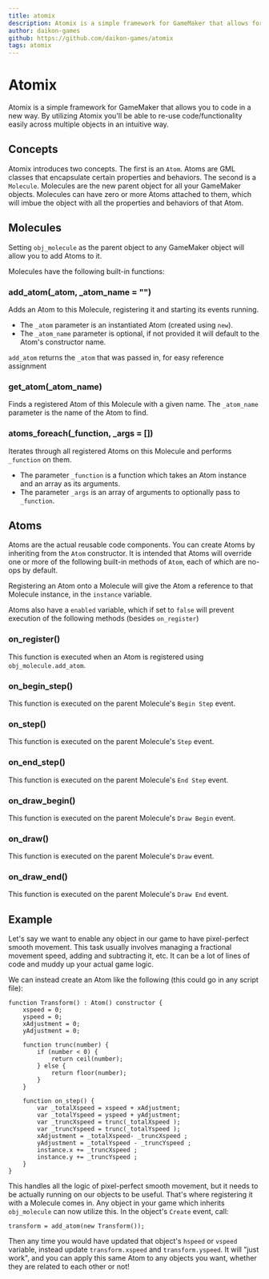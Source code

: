 ```yaml
---
title: atomix
description: Atomix is a simple framework for GameMaker that allows for code re-use via composition
author: daikon-games
github: https://github.com/daikon-games/atomix
tags: atomix
---
```

# Atomix
Atomix is a simple framework for GameMaker that allows you to code in a new way. By utilizing Atomix you'll be able to re-use code/functionality easily across multiple objects in an intuitive way.

## Concepts
Atomix introduces two concepts. The first is an `Atom`. Atoms are GML classes that encapsulate certain properties and behaviors. The second is a `Molecule`. Molecules are the new parent object for all your GameMaker objects. Molecules can have zero or more Atoms attached to them, which will imbue the object with all the properties and behaviors of that Atom.

## Molecules
Setting `obj_molecule` as the parent object to any GameMaker object will allow you to add Atoms to it.

Molecules have the following built-in functions:

### add_atom(_atom, _atom_name = "")
Adds an Atom to this Molecule, registering it and starting its events running.

- The `_atom` parameter is an instantiated Atom (created using `new`).
- The `_atom_name` parameter is optional, if not provided it will default to the Atom's constructor name.

`add_atom` returns the `_atom` that was passed in, for easy reference assignment

### get_atom(_atom_name)
Finds a registered Atom of this Molecule with a given name.
The `_atom_name` parameter is the name of the Atom to find.

### atoms_foreach(_function, _args = [])
Iterates through all registered Atoms on this Molecule and performs `_function` on them.

- The parameter `_function` is a function which takes an Atom instance and an array as its arguments.
- The parameter `_args` is an array of arguments to optionally pass to `_function`.

## Atoms
Atoms are the actual reusable code components. You can create Atoms by inheriting from the `Atom` constructor.
It is intended that Atoms will override one or more of the following built-in methods of `Atom`, each of which are no-ops by default.

Registering an Atom onto a Molecule will give the Atom a reference to that Molecule instance, in the `instance` variable.

Atoms also have a `enabled` variable, which if set to `false` will prevent execution of the following methods (besides `on_register`)

### on_register()
This function is executed when an Atom is registered using `obj_molecule.add_atom`.

### on_begin_step()
This function is executed on the parent Molecule's `Begin Step` event.

### on_step()
This function is executed on the parent Molecule's `Step` event.

### on_end_step()
This function is executed on the parent Molecule's `End Step` event.

### on_draw_begin()
This function is executed on the parent Molecule's `Draw Begin` event.

### on_draw()
This function is executed on the parent Molecule's `Draw` event.

### on_draw_end()
This function is executed on the parent Molecule's `Draw End` event.

## Example

Let's say we want to enable any object in our game to have pixel-perfect smooth movement. This task usually involves managing a fractional movement speed, adding and subtracting it, etc. It can be a lot of lines of code and muddy up your actual game logic.

We can instead create an Atom like the following (this could go in any script file):

```
function Transform() : Atom() constructor {
    xspeed = 0;
    yspeed = 0;
    xAdjustment = 0;
    yAdjustment = 0;

    function trunc(number) {
        if (number < 0) {
            return ceil(number);
        } else {
            return floor(number);
        }
    }

    function on_step() {
        var _totalXspeed = xspeed + xAdjustment;
        var _totalYspeed = yspeed + yAdjustment;
        var _truncXspeed = trunc(_totalXspeed );
        var _truncYspeed = trunc(_totalYspeed );
        xAdjustment = _totalXspeed- _truncXspeed ;
        yAdjustment = _totalYspeed - _truncYspeed ;
        instance.x += _truncXspeed ;
        instance.y += _truncYspeed ;
    }
}
```

This handles all the logic of pixel-perfect smooth movement, but it needs to be actually running on our objects to be useful. That's where registering it with a Molecule comes in. Any object in your game which inherits `obj_molecule` can now utilize this. In the object's `Create` event, call:

```
transform = add_atom(new Transform());
```

Then any time you would have updated that object's `hspeed` or `vspeed` variable, instead update `transform.xspeed` and `transform.yspeed`. It will "just work", and you can apply this same Atom to any objects you want, whether they are related to each other or not!

    
